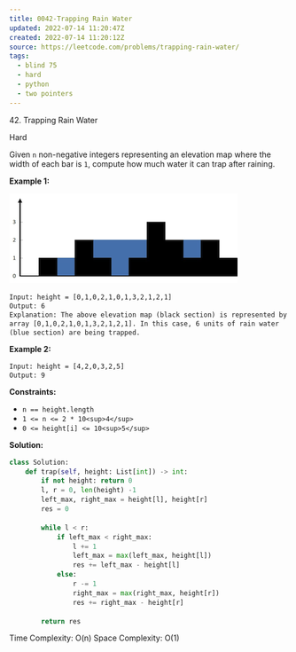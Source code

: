 ```yaml
---
title: 0042-Trapping Rain Water
updated: 2022-07-14 11:20:47Z
created: 2022-07-14 11:20:12Z
source: https://leetcode.com/problems/trapping-rain-water/
tags:
  - blind 75
  - hard
  - python
  - two pointers
---
```


42\. Trapping Rain Water

Hard

Given `n` non-negative integers representing an elevation map where the width of each bar is `1`, compute how much water it can trap after raining.

**Example 1:**

![](../_resources/rainwatertrap_0a731401966e44d0b54eb397c53dd228.png)

```
Input: height = [0,1,0,2,1,0,1,3,2,1,2,1]
Output: 6
Explanation: The above elevation map (black section) is represented by array [0,1,0,2,1,0,1,3,2,1,2,1]. In this case, 6 units of rain water (blue section) are being trapped.

```

**Example 2:**

```
Input: height = [4,2,0,3,2,5]
Output: 9

```

**Constraints:**

- `n == height.length`
- `1 <= n <= 2 * 10<sup>4</sup>`
- `0 <= height[i] <= 10<sup>5</sup>`

**Solution:**
```python
class Solution:
    def trap(self, height: List[int]) -> int:
        if not height: return 0
        l, r = 0, len(height) -1
        left_max, right_max = height[l], height[r]
        res = 0
        
        while l < r:
            if left_max < right_max:
                l += 1
                left_max = max(left_max, height[l])
                res += left_max - height[l]
            else:
                r -= 1
                right_max = max(right_max, height[r])
                res += right_max - height[r]
                
        return res
```
Time Complexity: O(n)
Space Complexity: O(1)